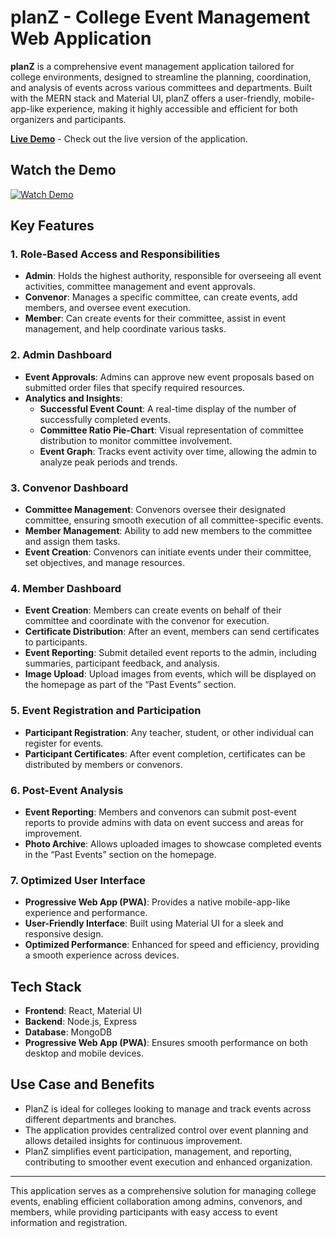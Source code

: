 # planZ - College Event Management Web Application

**planZ** is a comprehensive event management application tailored for college environments, designed to streamline the planning, coordination, and analysis of events across various committees and departments. Built with the MERN stack and Material UI, planZ offers a user-friendly, mobile-app-like experience, making it highly accessible and efficient for both organizers and participants.

[**Live Demo**](https://planz-three.vercel.app/) - Check out the live version of the application.

## Watch the Demo

[![Watch Demo](https://img.youtube.com/vi/ULNeFMfLBXs/maxresdefault.jpg)](https://youtu.be/ULNeFMfLBXs)

## Key Features

### 1. Role-Based Access and Responsibilities
- **Admin**: Holds the highest authority, responsible for overseeing all event activities, committee management and event approvals.
- **Convenor**: Manages a specific committee, can create events, add members, and oversee event execution.
- **Member**: Can create events for their committee, assist in event management, and help coordinate various tasks.

### 2. Admin Dashboard
- **Event Approvals**: Admins can approve new event proposals based on submitted order files that specify required resources.
- **Analytics and Insights**:
  - **Successful Event Count**: A real-time display of the number of successfully completed events.
  - **Committee Ratio Pie-Chart**: Visual representation of committee distribution to monitor committee involvement.
  - **Event Graph**: Tracks event activity over time, allowing the admin to analyze peak periods and trends.

### 3. Convenor Dashboard
- **Committee Management**: Convenors oversee their designated committee, ensuring smooth execution of all committee-specific events.
- **Member Management**: Ability to add new members to the committee and assign them tasks.
- **Event Creation**: Convenors can initiate events under their committee, set objectives, and manage resources.

### 4. Member Dashboard
- **Event Creation**: Members can create events on behalf of their committee and coordinate with the convenor for execution.
- **Certificate Distribution**: After an event, members can send certificates to participants.
- **Event Reporting**: Submit detailed event reports to the admin, including summaries, participant feedback, and analysis.
- **Image Upload**: Upload images from events, which will be displayed on the homepage as part of the “Past Events” section.

### 5. Event Registration and Participation
- **Participant Registration**: Any teacher, student, or other individual can register for events.
- **Participant Certificates**: After event completion, certificates can be distributed by members or convenors.
  
### 6. Post-Event Analysis
- **Event Reporting**: Members and convenors can submit post-event reports to provide admins with data on event success and areas for improvement.
- **Photo Archive**: Allows uploaded images to showcase completed events in the “Past Events” section on the homepage.

### 7. Optimized User Interface
- **Progressive Web App (PWA)**: Provides a native mobile-app-like experience and performance.
- **User-Friendly Interface**: Built using Material UI for a sleek and responsive design.
- **Optimized Performance**: Enhanced for speed and efficiency, providing a smooth experience across devices.

## Tech Stack
- **Frontend**: React, Material UI
- **Backend**: Node.js, Express
- **Database**: MongoDB
- **Progressive Web App (PWA)**: Ensures smooth performance on both desktop and mobile devices.

## Use Case and Benefits
- PlanZ is ideal for colleges looking to manage and track events across different departments and branches.
- The application provides centralized control over event planning and allows detailed insights for continuous improvement.
- PlanZ simplifies event participation, management, and reporting, contributing to smoother event execution and enhanced organization.

---

This application serves as a comprehensive solution for managing college events, enabling efficient collaboration among admins, convenors, and members, while providing participants with easy access to event information and registration.

